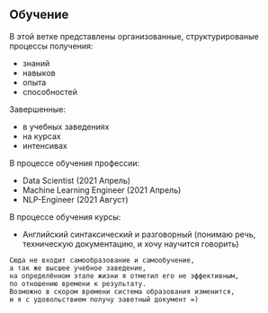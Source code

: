 ## Обучение
  В этой ветке представлены организованные, 
  структурированые процессы получения: 
 - знаний
 - навыков
 - опыта
 - способностей

Завершенные:
* в учебных заведениях
* на курсах
* интенсивах
  


В процессе обучения профессии:
 * Data Scientist (2021 Апрель)
 * Machine Learning Engineer (2021 Апрель)
 * NLP-Engineer (2021 Август)

В процессе обучения курсы:


 * Английский синтаксический и разговорный 
  (понимаю речь, техническую документацию, и хочу научится говорить)


  ```
 Сюда не входит самообразование и самообучение, 
а так же высшее учебное заведение, 
на определённом этапе жизни я отметил его не эффективным, 
по отношению времени к результату.
Возможно в скором времени система образования изменится,
и я с удовольствием получу заветный документ =)
```